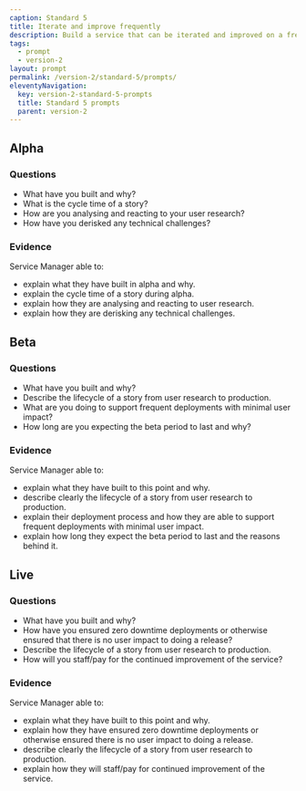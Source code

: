 ```yaml
---
caption: Standard 5
title: Iterate and improve frequently
description: Build a service that can be iterated and improved on a frequent basis and make sure that you have the capacity, resources and technical flexibility to do so.
tags:
  - prompt
  - version-2
layout: prompt
permalink: /version-2/standard-5/prompts/
eleventyNavigation:
  key: version-2-standard-5-prompts
  title: Standard 5 prompts
  parent: version-2
---
```


## Alpha

### Questions

- What have you built and why?
- What is the cycle time of a story?
- How are you analysing and reacting to your user research?
- How have you derisked any technical challenges?

### Evidence

Service Manager able to:

- explain what they have built in alpha and why.
- explain the cycle time of a story during alpha.
- explain how they are analysing and reacting to user research.
- explain how they are derisking any technical challenges.

## Beta

### Questions

- What have you built and why?
- Describe the lifecycle of a story from user research to production.
- What are you doing to support frequent deployments with minimal user impact?
- How long are you expecting the beta period to last and why?

### Evidence

Service Manager able to:

- explain what they have built to this point and why.
- describe clearly the lifecycle of a story from user research to production.
- explain their deployment process and how they are able to support frequent deployments with minimal user impact.
- explain how long they expect the beta period to last and the reasons behind it.

## Live

### Questions

- What have you built and why?
- How have you ensured zero downtime deployments or otherwise ensured that there is no user impact to doing a release?
- Describe the lifecycle of a story from user research to production.
- How will you staff/pay for the continued improvement of the service?

### Evidence

Service Manager able to:

- explain what they have built to this point and why.
- explain how they have ensured zero downtime deployments or otherwise ensured there is no user impact to doing a release.
- describe clearly the lifecycle of a story from user research to production.
- explain how they will staff/pay for continued improvement of the service.
